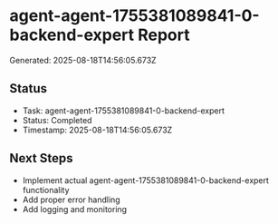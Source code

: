 # agent-agent-1755381089841-0-backend-expert Report

Generated: 2025-08-18T14:56:05.673Z

## Status
- Task: agent-agent-1755381089841-0-backend-expert
- Status: Completed
- Timestamp: 2025-08-18T14:56:05.673Z

## Next Steps
- Implement actual agent-agent-1755381089841-0-backend-expert functionality
- Add proper error handling
- Add logging and monitoring
